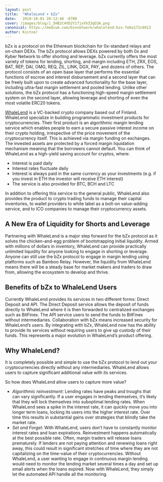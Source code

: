 ```yaml
---
layout: post
title:  "WhaleLend + bZx"
date:   2019-10-01 20:12:46 -0700
cover: /images/blog/1_5HB2C4VD2Y17jxVh33qO3A.png
canonical: https://medium.com/bzxnetwork/whalelend-bzx-fe6a172c6613
author: Kistner
---
```

bZx is a protocol on the Ethereum blockchain for 0x-standard relays and on-chain DEXs. The bZx protocol allows DEXs powered by both 0x and Kyber Network to offer shorting and leverage. bZx currently offers the most variety of tokens for lending, shorting, and margin including ETH, ZRX, EOS, BAT, REP, DAI, OMG, REQ, ZIL, LINK, DGX, PAY, and dozens of others. The protocol consists of an open base layer that performs the essential functions of escrow and interest disbursement and a second layer that can be freely built upon to create advanced functionality for the base layer, including ultra-fast margin settlement and pooled lending. Unlike other solutions, the bZx protocol has a functioning high-speed margin settlement system on the second layer, allowing leverage and shorting of even the most volatile ERC20 tokens.

[WhaleLend](http://whalelend.com/) is a VC-backed crypto company based out of Finland. WhaleLend specialize in building programmatic investment products for cryptocurrencies. Their first product is an algorithmic margin lending service which enables people to earn a secure passive interest income on their crypto holding, irrespective of the price movement of the cryptocurrency itself. This is achieved via margin funding on exchanges. The invested assets are protected by a forced margin liquidation mechanism meaning that the borrowers cannot default. You can think of WhaleLend as a high-yield saving account for cryptos, where:
- Interest is paid daily
- Interest rates fluctuate daily
- Interest is always paid in the same currency as your investments (e.g. if you invest in ETH the investor will receive ETH interest)
- The service is also provided for BTC, BCH and LTC

In addition to offering this service to the general public, WhaleLend also provides the product to crypto trading funds to manage their capital inventories, to wallet providers to white label as a bolt-on value-adding service, and to ICO companies to manage their cryptocurrency assets.

## A New Era of Liquidity for Shorts and Leverage

Partnering with WhaleLend is a major step forward for the bZx protocol as it solves the chicken-and-egg problem of bootstrapping initial liquidity. Armed with millions of dollars in inventory, WhaleLend can provide practically unlimited liquidity for anyone looking to engage in shorting or leverage. Anyone can still use the bZx protocol to engage in margin lending using platforms such as Bamboo Relay. However, the liquidity from WhaleLend means there will be a steady base for market makers and traders to draw from, allowing the ecosystem to develop and thrive.

## Benefits of bZx to WhaleLend Users

Currently WhaleLend provides its services in two different forms: Direct Deposit and API. The Direct Deposit service allows the deposit of funds directly to WhaleLend where it is then forwarded to centralized exchanges such as BitFinex. The API service users to send the funds to BitFinex without intermediaries. Collaboration with bZx means increased security for WhaleLend’s users. By integrating with bZx, WhaleLend now has the ability to provide its services without requiring users to give up custody of their funds. This represents a major evolution in WhaleLend’s product offering.

## Why WhaleLend?

It is completely possible and simple to use the bZx protocol to lend out your cryptocurrencies directly without any intermediaries. WhaleLend allows users to capture significant additional value with its services.

So how does WhaleLend allow users to capture more value?

- *Algorithmic reinvestment*: Lending rates have peaks and troughs that can vary significantly. If a user engages in lending themselves, it’s likely that they will lock themselves into suboptimal lending rates. When WhaleLend sees a spike in the interest rate, it can quickly move you into longer term loans, locking its users into the higher interest rate. Over time this results in substantial gains over strategies that blindly take the market rate.
- *Set and Forget*: With WhaleLend, users don’t have to constantly monitor interest rates and loan expirations. Reinvestment happens automatically at the best possible rate. Often, margin traders will release loans prematurely. If lenders are not paying attention and renewing loans right away, this could result in significant stretches of time where they are not capitalizing on the time-value of their cryptocurrencies. Without WhaleLend, a user wanting to engage in continuous margin lending would need to monitor the lending market several times a day and set up email alerts when the loans expired. Now with WhaleLend, they simply let the automated API handle all the monitoring.
